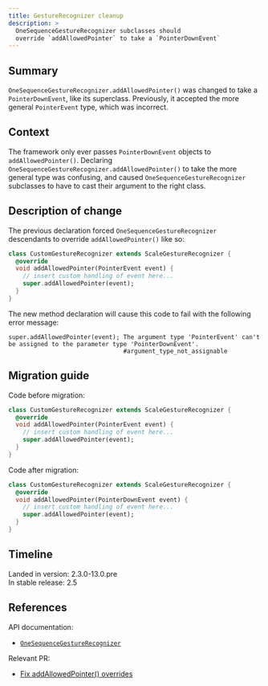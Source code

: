 ```yaml
---
title: GestureRecognizer cleanup
description: >
  OneSequenceGestureRecognizer subclasses should
  override `addAllowedPointer` to take a `PointerDownEvent`
---
```


## Summary

`OneSequenceGestureRecognizer.addAllowedPointer()` was changed to take a
`PointerDownEvent`, like its superclass. Previously, it accepted the more
general `PointerEvent` type, which was incorrect.

## Context

The framework only ever passes `PointerDownEvent` objects to
`addAllowedPointer()`. Declaring
`OneSequenceGestureRecognizer.addAllowedPointer()` to take the more general
type was confusing, and caused `OneSequenceGestureRecognizer` subclasses to
have to cast their argument to the right class.

## Description of change

The previous declaration forced `OneSequenceGestureRecognizer` descendants to
override `addAllowedPointer()` like so:

```dart
class CustomGestureRecognizer extends ScaleGestureRecognizer {
  @override
  void addAllowedPointer(PointerEvent event) {
    // insert custom handling of event here...
    super.addAllowedPointer(event);
  }
}
```

The new method declaration will cause this code to fail with the following
error message:

```text
super.addAllowedPointer(event); The argument type 'PointerEvent' can't be assigned to the parameter type 'PointerDownEvent'.
                                #argument_type_not_assignable

```

## Migration guide

Code before migration:

```dart
class CustomGestureRecognizer extends ScaleGestureRecognizer {
  @override
  void addAllowedPointer(PointerEvent event) {
    // insert custom handling of event here...
    super.addAllowedPointer(event);
  }
}
```

Code after migration:

```dart
class CustomGestureRecognizer extends ScaleGestureRecognizer {
  @override
  void addAllowedPointer(PointerDownEvent event) {
    // insert custom handling of event here...
    super.addAllowedPointer(event);
  }
}
```

## Timeline

Landed in version: 2.3.0-13.0.pre<br>
In stable release: 2.5

## References

API documentation:

* [`OneSequenceGestureRecognizer`][]

Relevant PR:

* [Fix addAllowedPointer() overrides][]

[`OneSequenceGestureRecognizer`]: {{site.api}}/flutter/gestures/OneSequenceGestureRecognizer-class.html
[Fix addAllowedPointer() overrides]: {{site.repo.flutter}}/pull/82834
